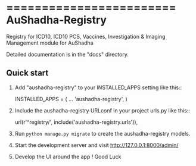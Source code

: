 ========================
AuShadha-Registry
========================

Registry for ICD10, ICD10 PCS, Vaccines, Investigation & Imaging Management module for AuShadha

Detailed documentation is in the "docs" directory.

Quick start
-----------

1. Add "aushadha-registry" to your INSTALLED_APPS setting like this::

    INSTALLED_APPS = (
        ...
        'aushadha-registry',
    )

2. Include the aushadha-registry URLconf in your project urls.py like this::

    url(r'^registry/', include('aushadha-registry.urls')),

3. Run `python manage.py migrate` to create the aushadha-registry models.

4. Start the development server and visit http://127.0.0.1:8000/admin/

5. Develop the UI around the app ! Good Luck
